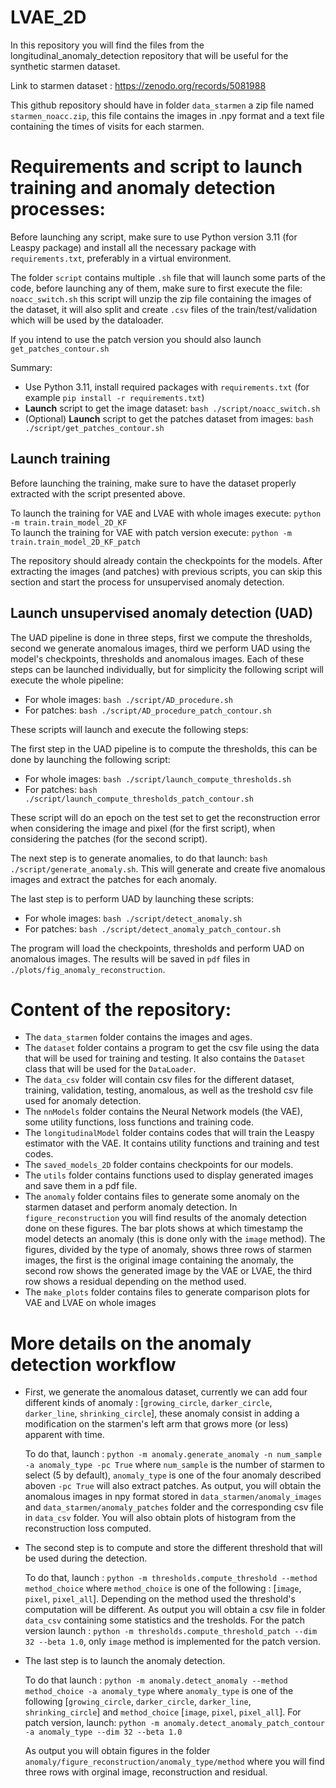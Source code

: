 # LVAE_2D

In this repository you will find the files from the longitudinal_anomaly_detection repository that will be useful for the synthetic starmen dataset.

Link to starmen dataset : https://zenodo.org/records/5081988 

This github repository should have in folder `data_starmen` a zip file named `starmen_noacc.zip`, this file contains the images in .npy format and a text file containing the times of visits for each starmen. 


# Requirements and script to launch training and anomaly detection processes:

Before launching any script, make sure to use Python version 3.11 (for Leaspy package) and install all the necessary package with `requirements.txt`, preferably in a virtual environment.


The folder `script` contains multiple `.sh` file that will launch some parts of the code, before launching any of them, make sure to first execute the file: `noacc_switch.sh` this script will unzip the zip file containing the images of the dataset, it will also split and create `.csv` files of the train/test/validation which will be used by the dataloader.

If you intend to use the patch version you should also launch `get_patches_contour.sh`

Summary:
- Use Python 3.11, install required packages with `requirements.txt` (for example `pip install -r requirements.txt`) 
- **Launch** script to get the image dataset: `bash ./script/noacc_switch.sh`
- (Optional) **Launch** script to get the patches dataset from images: `bash ./script/get_patches_contour.sh`



## Launch training

Before launching the training, make sure to have the dataset properly extracted with the script presented above.

To launch the training for VAE and LVAE with whole images execute: `python -m train.train_model_2D_KF` \
To launch the training for VAE with patch version execute: `python -m train.train_model_2D_KF_patch`


The repository should already contain the checkpoints for the models. After extracting the images (and patches) with previous scripts, you can skip this section and start the process for unsupervised anomaly detection.


## Launch unsupervised anomaly detection (UAD)

The UAD pipeline is done in three steps, first we compute the thresholds, second we generate anomalous images, third we perform UAD using the model's checkpoints, thresholds and anomalous images. Each of these steps can be launched individually, but for simplicity the following script will execute the whole pipeline:

- For whole images: `bash ./script/AD_procedure.sh`
- For patches: `bash ./script/AD_procedure_patch_contour.sh`

These scripts will launch and execute the following steps:


The first step in the UAD pipeline is to compute the thresholds, this can be done by launching the following script:

- For whole images: `bash ./script/launch_compute_thresholds.sh`
- For patches: `bash ./script/launch_compute_thresholds_patch_contour.sh`

These script will do an epoch on the test set to get the reconstruction error when considering the image and pixel (for the first script), when considering the patches (for the second script).

The next step is to generate anomalies, to do that launch: `bash ./script/generate_anomaly.sh`. This will generate and create five anomalous images and extract the patches for each anomaly.

The last step is to perform UAD by launching these scripts:

- For whole images: `bash ./script/detect_anomaly.sh`
- For patches: `bash ./script/detect_anomaly_patch_contour.sh`

The program will load the checkpoints, thresholds and perform UAD on anomalous images. The results will be saved in `pdf` files in `./plots/fig_anomaly_reconstruction`.




# Content of the repository:

- The `data_starmen` folder contains the images and ages.
- The `dataset` folder contains a program to get the csv file using the data that will be used for training and testing. It also contains the `Dataset` class that will be used for the `DataLoader`.
- The `data_csv` folder will contain csv files for the different dataset, training, validation, testing, anomalous, as well as the treshold csv file used for anomaly detection.
- The `nnModels` folder contains the Neural Network models (the VAE), some utility functions, loss functions and training code.
- The `longitudinalModel` folder contains codes that will train the Leaspy estimator with the VAE. It contains utility functions and training and test codes.
- The `saved_models_2D` folder contains checkpoints for our models.
- The `utils` folder contains functions used to display generated images and save them in a pdf file.
- The `anomaly` folder contains files to generate some anomaly on the starmen dataset and perform anomaly detection. In `figure_reconstruction` you will find  results of the anomaly detection done on these figures. The bar plots shows at which timestamp the model detects an anomaly (this is done only with the `image` method). The figures, divided by the type of anomaly, shows three rows of starmen images, the first is the original image containing the anomaly, the second row shows the generated image by the VAE or LVAE, the third row shows a residual depending on the method used.
- The `make_plots` folder contains files to generate comparison plots for VAE and LVAE on whole images


# More details on the anomaly detection workflow

- First, we generate the anomalous dataset, currently we can add four different kinds of anomaly : [`growing_circle`, `darker_circle`, `darker_line`, `shrinking_circle`], these anomaly consist in adding a modification on the starmen's left arm that grows more (or less) apparent with time.

    To do that, launch : `python -m anomaly.generate_anomaly -n num_sample -a anomaly_type -pc True` where `num_sample` is the number of starmen to select (5 by default), `anomaly_type` is one of the four anomaly described aboven `-pc True` will also extract patches. 
    As output, you will obtain the anomalous images in npy format stored in `data_starmen/anomaly_images` and `data_starmen/anomaly_patches` folder and the corresponding csv file in `data_csv` folder. You will also obtain plots of histogram from the reconstruction loss computed. 


- The second step is to compute and store the different threshold that will be used during the detection.

    To do that, launch : `python -m thresholds.compute_threshold --method method_choice` where `method_choice` is one of the following : [`image`, `pixel`, `pixel_all`]. Depending on the method used the threshold's computation will be different. As output you will obtain a csv file in folder `data_csv` containing some statistics and the tresholds. For the patch version launch : `python -m thresholds.compute_threshold_patch --dim 32 --beta 1.0`, only `image` method is implemented for the patch version.


- The last step is to launch the anomaly detection.
    
    To do that launch : `python -m anomaly.detect_anomaly --method method_choice -a anomaly_type` where `anomaly_type` is one of the following [`growing_circle`, `darker_circle`, `darker_line`, `shrinking_circle`] and `method_choice` [`image`, `pixel`, `pixel_all`]. For patch version, launch: `python -m anomaly.detect_anomaly_patch_contour -a anomaly_type --dim 32 --beta 1.0`

    As output you will obtain figures in the folder `anomaly/figure_reconstruction/anomaly_type/method` where you will find three rows with orginal image, reconstruction and residual.


